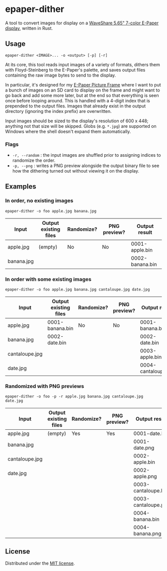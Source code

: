 # epaper-dither

A tool to convert images for display on a [WaveShare 5.65" 7-color E-Paper display](https://www.waveshare.com/product/displays/e-paper/epaper-1/5.65inch-e-paper-module-f.htm), written in Rust.

## Usage

```
epaper-dither <IMAGE>... -o <output> [-p] [-r]
```

At its core, this tool reads input images of a variety of formats, dithers them with Floyd-Steinberg to the E-Paper's palette, and saves output files containing the raw image bytes to send to the display.

In particular, it's designed for my [E-Paper Picture Frame](https://github.com/alusch/EPaperPictureFrame) where I want to put a bunch of images on an SD card to display on the frame and might want to go back and add some more later, but at the end so that everything is seen once before looping around. This is handled with a 4-digit index that is prepended to the output files. Images that already exist in the output directory (ignoring the index prefix) are overwritten.

Input images should be sized to the display's resolution of 600 x 448; anything not that size will be skipped. Globs (e.g. `*.jpg`) are supported on Windows where the shell doesn't expand them automatically.

### Flags

* `-r, --random` : the input images are shuffled prior to assigning indices to randomize the order. 
* `-p, --png` : writes a PNG preview alongside the output binary file to see how the dithering turned out without viewing it on the display.

## Examples

### In order, no existing images

```
epaper-dither -o foo apple.jpg banana.jpg
```

| Input           | Output existing files | Randomize? | PNG preview? | Output result       |
| --------------- | --------------------- | ---------- | ------------ | ------------------- |
| apple.jpg       | (empty)               | No         | No           | 0001-apple.bin      |
| banana.jpg      |                       |            |              | 0002-banana.bin     |

### In order with some existing images

```
epaper-dither -o foo apple.jpg banana.jpg cantaloupe.jpg date.jpg
```

| Input           | Output existing files | Randomize? | PNG preview? | Output result       |
| --------------- | --------------------- | ---------- | ------------ | ------------------- |
| apple.jpg       | 0001-banana.bin       | No         | No           | 0001-banana.bin     |
| banana.jpg      | 0002-date.bin         |            |              | 0002-date.bin       |
| cantaloupe.jpg  |                       |            |              | 0003-apple.bin      |
| date.jpg        |                       |            |              | 0004-cantaloupe.bin |

### Randomized with PNG previews

```
epaper-dither -o foo -p -r apple.jpg banana.jpg cantaloupe.jpg date.jpg
```

| Input           | Output existing files | Randomize? | PNG preview? | Output result       |
| --------------- | --------------------- | ---------- | ------------ | ------------------- |
| apple.jpg       | (empty)               | Yes        | Yes          | 0001-date.bin       |
| banana.jpg      |                       |            |              | 0001-date.png       |
| cantaloupe.jpg  |                       |            |              | 0002-apple.bin      |
| date.jpg        |                       |            |              | 0002-apple.png      |
|                 |                       |            |              | 0003-cantaloupe.bin |
|                 |                       |            |              | 0003-cantaloupe.png |
|                 |                       |            |              | 0004-banana.bin     |
|                 |                       |            |              | 0004-banana.png     |

## License

Distributed under the [MIT license].

[MIT license]: /LICENSE
